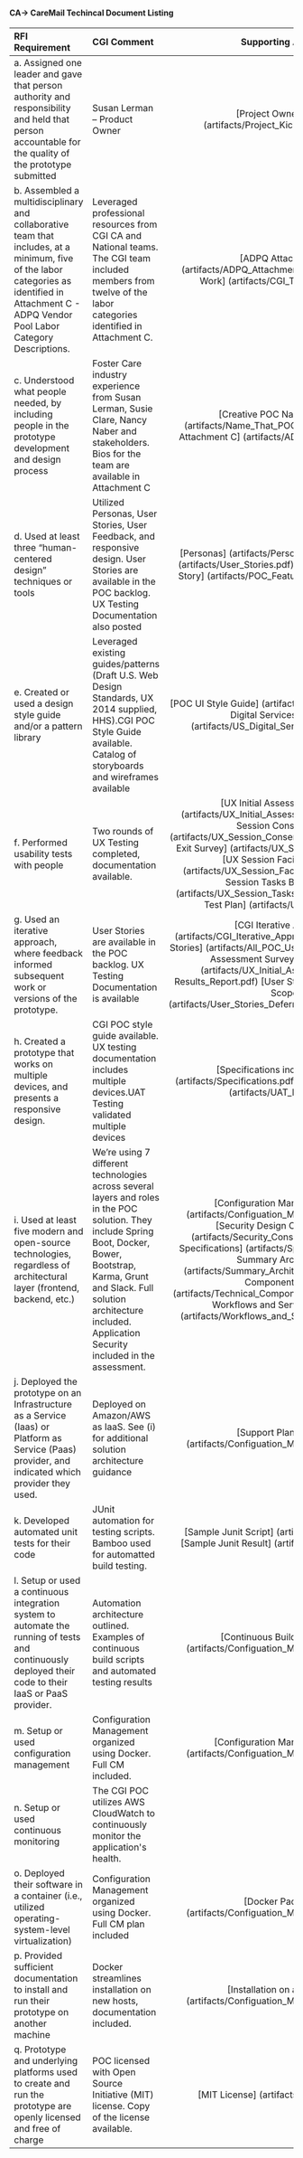 #### CA-> CareMail Techincal Document Listing 
| RFI Requirement| CGI Comment| Supporting Artifacts  |
| :------------- |:-------------|:-----:|
| a. Assigned one leader and gave that person authority and responsibility and held that person accountable for the quality of the prototype submitted | Susan Lerman – Product Owner |[Project Owner Kickoff] (artifacts/Project_Kickoff_Meeting.pdf)|
|b. Assembled a multidisciplinary and collaborative team that includes, at a minimum, five of the labor categories as identified in Attachment C - ADPQ Vendor Pool Labor Category Descriptions.|Leveraged professional resources from CGI CA and National teams. The CGI team included members from twelve of the labor categories identified in Attachment C.|[ADPQ Attachment C] (artifacts/ADPQ_Attachment_C.pdf) [CGI Team At Work] (artifacts/CGI_Team_At_Work.pdf)|
|c. Understood what people needed, by including people in the prototype development and design process|Foster Care industry experience from Susan Lerman, Susie Clare, Nancy Naber and stakeholders. Bios for the team are available in Attachment C|[Creative POC Naming Contest] (artifacts/Name_That_POC _Contest.pdf) [ADPQ Attachment C] (artifacts/ADPQ_Attachment_C.pdf)|
|d. Used at least three “human-centered design” techniques or tools| Utilized Personas, User Stories, User Feedback, and responsive design. User Stories are available in the POC backlog. UX Testing Documentation also posted|[Personas] (artifacts/Personas.pdf) [User Stories] (artifacts/User_Stories.pdf) [POC Features by User Story] (artifacts/POC_Features_by_User_Story.pdf)|
|e. Created or used a design style guide and/or a pattern library|Leveraged existing guides/patterns (Draft U.S. Web Design Standards, UX 2014 supplied, HHS).CGI POC Style Guide available.  Catalog of storyboards and wireframes available |[POC UI Style Guide] (artifacts/Specifications.pdf) [US Digital Services Playbook] (artifacts/US_Digital_Services_Playbook.pdf)|
|f. Performed usability tests with people|Two rounds of UX Testing completed, documentation available.|[UX Initial Assessment Survey] (artifacts/UX_Initial_Assessment_Survey.pdf) [UX Session Consent Form] (artifacts/UX_Session_Consent_Form.pdf) [UX Session Exit Survey] (artifacts/UX_Session_Exit_Survey.pdf) [UX Session Facilitator Script] (artifacts/UX_Session_Facilitator_Script.pdf) [UX Session Tasks Birth Parents] (artifacts/UX_Session_Tasks_Birth_Parents.pdf) [UX Test Plan] (artifacts/UX_Test_Plan.pdf)|
|g. Used an iterative approach, where feedback informed subsequent work or versions of the prototype.|User Stories are available in the POC backlog. UX Testing Documentation is available |[CGI Iterative Approach] (artifacts/CGI_Iterative_Approach.pdf) [All POC User Stories] (artifacts/All_POC_User_Stories.pdf) [UX Initial Assessment Survey Results Report] (artifacts/UX_Initial_Assessment_Survey Results_Report.pdf) [User Stories Deferred as Out of Scope] (artifacts/User_Stories_Deferred_as_Out_of_Scope.pdf)|
|h. Created a prototype that works on multiple devices, and presents a responsive design.|CGI POC style guide available. UX testing documentation includes multiple devices.UAT Testing validated multiple devices|[Specifications including Mobile] (artifacts/Specifications.pdf) [UAT including Mobile] (artifacts/UAT_Results.pdf)|
|i. Used at least five modern and open-source technologies, regardless of architectural layer (frontend, backend, etc.)| We’re using 7 different technologies across several layers and roles in the POC solution. They include Spring Boot, Docker, Bower, Bootstrap, Karma, Grunt and Slack. Full solution architecture included. Application Security included in the assessment.|[Configuration Management Plan] (artifacts/Configuation_Management_Plan.pdf) [Security Design Considerations] (artifacts/Security_Considerations.pdf) [POC Specifications] (artifacts/Specifications.pdf) [POC Summary Architecture] (artifacts/Summary_Architecture.pdf) [Technical Components Used] (artifacts/Technical_Components.pdf) [Inter-Process Workflows and Service Messages] (artifacts/Workflows_and_Service_Messages.pdf)|
|j. Deployed the prototype on an Infrastructure as a Service (Iaas) or Platform as Service (Paas) provider, and indicated which provider they used.|Deployed on Amazon/AWS as IaaS. See (i) for additional solution architecture guidance |[Support Plan for AWS] (artifacts/Configuation_Management_Plan.pdf)|		
|k. Developed automated unit tests for their code|JUnit automation for testing scripts. Bamboo used for automatted build testing. |[Sample Junit Script] (artifacts/Junit_Script.pdf) [Sample Junit Result] (artifacts/Junit_Results.pdf)|
|l. Setup or used a continuous integration system to automate the running of tests and continuously deployed their code to their IaaS or PaaS provider.| Automation architecture outlined. Examples of continuous build scripts and automated testing results|[Continuous Build and Testing] (artifacts/Configuation_Management_Plan.pdf)|
|m. Setup or used configuration management|Configuration Management organized using Docker. Full CM included.|[Configuration Management Plan] (artifacts/Configuation_Management_Plan.pdf)|
|n. Setup or used continuous monitoring|The CGI POC utilizes AWS CloudWatch to continuously monitor the application's health.||
|o. Deployed their software in a container (i.e., utilized operating-system-level virtualization)|Configuration Management organized using Docker. Full CM plan included|[Docker Packaging] (artifacts/Configuation_Management_Plan.pdf)|
|p. Provided sufficient documentation to install and run their prototype on another machine|Docker streamlines installation on new hosts, documentation included.|[Installation on a New Host] (artifacts/Configuation_Management_Plan.pdf)|
|q. Prototype and underlying platforms used to create and run the prototype are openly licensed and free of charge|POC licensed with Open Source Initiative (MIT) license. Copy of the license available.|[MIT License] (artifacts/MIT_License.pdf)|

